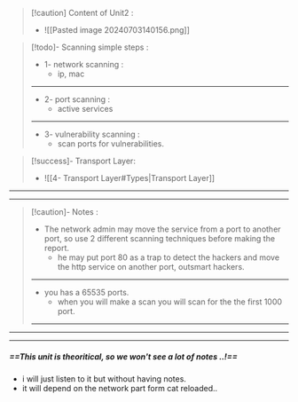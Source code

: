 
>[!caution] Content of Unit2 :
>- ![[Pasted image 20240703140156.png]]

>[!todo]- Scanning simple steps :
>- 1- network scanning :
>	- ip, mac
>---
>- 2- port scanning :
>	- active services
>---
>- 3- vulnerability scanning :
>	-  scan ports for vulnerabilities.

>[!success]- Transport Layer:
>- ![[4- Transport Layer#Types|Transport Layer]]

---
---

>[!caution]- Notes :
>- The network admin may move the service from a port to another port, so use 2 different scanning techniques before making the report.
>	- he may put port 80 as a trap to detect the hackers and move the http service on another port, outsmart hackers.
>---
>- you has a 65535 ports.
>	- when you will make a scan you will scan for the the first 1000 port.
>---

---
---

##### ==This unit is theoritical, so we won't see a lot of notes ..!==

- i will just listen to it but without having notes.
- it will depend on the network part form cat reloaded..

